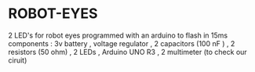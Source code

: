 # ROBOT-EYES
2 LED's for robot eyes programmed with an arduino to flash in 15ms 
components : 3v battery , voltage regulator , 2 capacitors (100 nF ) , 2 resistors (50 ohm) , 2 LEDs , Arduino UNO R3 , 2 multimeter (to check our ciruit)
